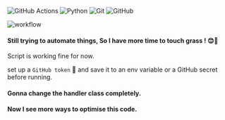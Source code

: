 ![GitHub Actions](https://img.shields.io/badge/-github%20actions-000?style=for-the-badge&logo=githubactions) ![Python](https://img.shields.io/badge/python-000?style=for-the-badge&logo=python) ![Git](https://img.shields.io/badge/-Git-000?style=for-the-badge&logo=git) ![GitHub](https://img.shields.io/badge/-GitHub-000?style=for-the-badge&logo=github)


![workflow](https://github.com/anuja-rahul/github-stat-automation-python/actions/workflows/actions.yml/badge.svg)
#### Still trying to automate things, So I have more time to touch grass ! 😊🌱

Script is working fine for now.  

set up a `GitHub token` 🔑 and save it to an env variable or a GitHub secret before running.


#### Gonna change the handler class completely.
#### Now I see more ways to optimise this code.
